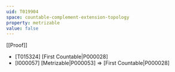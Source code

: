 ```yaml
---
uid: T019904
space: countable-complement-extension-topology
property: metrizable
value: false
---
```

[[Proof]]

* [T015324] [First Countable|P000028]
* [I000057] [Metrizable|P000053] => [First Countable|P000028]

